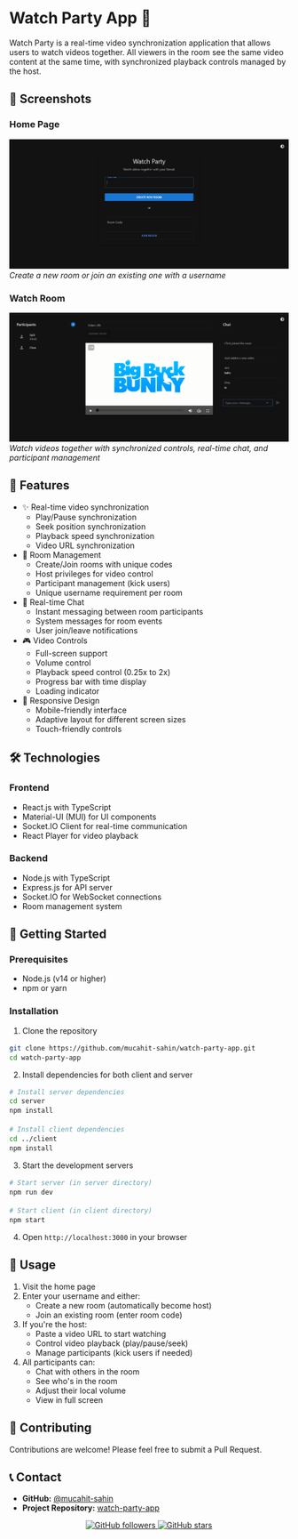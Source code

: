 # Watch Party App 🎥

Watch Party is a real-time video synchronization application that allows users to watch videos together. All viewers in the room see the same video content at the same time, with synchronized playback controls managed by the host.

## 🚀 Screenshots

### Home Page

![Home Page](screenshots/home.png)
_Create a new room or join an existing one with a username_

### Watch Room

![Watch Room](screenshots/room.png)
_Watch videos together with synchronized controls, real-time chat, and participant management_

## 🚀 Features

- ✨ Real-time video synchronization
  - Play/Pause synchronization
  - Seek position synchronization
  - Playback speed synchronization
  - Video URL synchronization
- 👥 Room Management
  - Create/Join rooms with unique codes
  - Host privileges for video control
  - Participant management (kick users)
  - Unique username requirement per room
- 💬 Real-time Chat
  - Instant messaging between room participants
  - System messages for room events
  - User join/leave notifications
- 🎮 Video Controls
  - Full-screen support
  - Volume control
  - Playback speed control (0.25x to 2x)
  - Progress bar with time display
  - Loading indicator
- 📱 Responsive Design
  - Mobile-friendly interface
  - Adaptive layout for different screen sizes
  - Touch-friendly controls

## 🛠️ Technologies

### Frontend

- React.js with TypeScript
- Material-UI (MUI) for UI components
- Socket.IO Client for real-time communication
- React Player for video playback

### Backend

- Node.js with TypeScript
- Express.js for API server
- Socket.IO for WebSocket connections
- Room management system

## 🚦 Getting Started

### Prerequisites

- Node.js (v14 or higher)
- npm or yarn

### Installation

1. Clone the repository

```bash
git clone https://github.com/mucahit-sahin/watch-party-app.git
cd watch-party-app
```

2. Install dependencies for both client and server

```bash
# Install server dependencies
cd server
npm install

# Install client dependencies
cd ../client
npm install
```

3. Start the development servers

```bash
# Start server (in server directory)
npm run dev

# Start client (in client directory)
npm start
```

4. Open `http://localhost:3000` in your browser

## 📝 Usage

1. Visit the home page
2. Enter your username and either:
   - Create a new room (automatically become host)
   - Join an existing room (enter room code)
3. If you're the host:
   - Paste a video URL to start watching
   - Control video playback (play/pause/seek)
   - Manage participants (kick users if needed)
4. All participants can:
   - Chat with others in the room
   - See who's in the room
   - Adjust their local volume
   - View in full screen

## 🤝 Contributing

Contributions are welcome! Please feel free to submit a Pull Request.

## 📞 Contact

- **GitHub:** [@mucahit-sahin](https://github.com/mucahit-sahin)
- **Project Repository:** [watch-party-app](https://github.com/mucahit-sahin/watch-party-app)

<div align="center">
  <a href="https://github.com/mucahit-sahin">
    <img src="https://img.shields.io/github/followers/mucahit-sahin?label=Follow&style=social" alt="GitHub followers"/>
  </a>
  <a href="https://github.com/mucahit-sahin/watch-party-app">
    <img src="https://img.shields.io/github/stars/mucahit-sahin/watch-party-app?style=social" alt="GitHub stars"/>
  </a>
</div>
